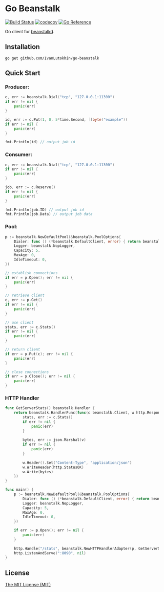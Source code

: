 # Go Beanstalk

[![Build Status](https://github.com/IvanLutokhin/go-beanstalk/workflows/Test/badge.svg)](https://github.com/IvanLutokhin/go-beanstalk/actions?query=workflow%3ATest)
[![codecov](https://codecov.io/gh/IvanLutokhin/go-beanstalk/branch/master/graph/badge.svg)](https://codecov.io/gh/IvanLutokhin/go-beanstalk)
[![Go Reference](https://pkg.go.dev/badge/github.com/IvanLutokhin/go-beanstalk.svg)](https://pkg.go.dev/github.com/IvanLutokhin/go-beanstalk)

Go client for [beanstalkd](https://beanstalkd.github.io).

## Installation

```shell
go get github.com/IvanLutokhin/go-beanstalk
```

## Quick Start

### Producer:

```go
c, err := beanstalk.Dial("tcp", "127.0.0.1:11300")
if err != nil {
	panic(err)
}

id, err := c.Put(1, 0, 5*time.Second, []byte("example"))
if err != nil {
	panic(err)
}

fmt.Println(id) // output job id
```

### Consumer:
```go
c, err := beanstalk.Dial("tcp", "127.0.0.1:11300")
if err != nil {
	panic(err)
}

job, err := c.Reserve()
if err != nil {
	panic(err)
}

fmt.Println(job.ID) // output job id
fmt.Println(job.Data) // output job data
```

### Pool:
```go
p := beanstalk.NewDefaultPool(&beanstalk.PoolOptions{
	Dialer: func () (*beanstalk.DefaultClient, error) { return beanstalk.Dial("127.0.0.1:11300") },
	Logger: beanstalk.NopLogger,
	Capacity: 5,
	MaxAge: 0,
	IdleTimeout: 0,
})

// establish connections
if err = p.Open(); err != nil {
	panic(err)
}

// retrieve client
c, err := p.Get()
if err != nil {
	panic(err)
}

// use client
stats, err := c.Stats()
if err != nil {
	panic(err)
}

// return client
if err = p.Put(c); err != nil {
	panic(err)
}

// close connections
if err = p.Close(); err != nil {
	panic(err)
}
```

### HTTP Handler
```go
func GetServerStats() beanstalk.Handler {
	return beanstalk.HandlerFunc(func(c beanstalk.Client, w http.ResponseWriter, r *http.Request) {
		stats, err := c.Stats()
		if err != nil {
			panic(err)
		}
		
		bytes, err := json.Marshal(v)
		if err != nil {
			panic(err)
		}
		
		w.Header().Set("Content-Type", "application/json")
		w.WriteHeader(http.StatusOK)
		w.Write(bytes)
	})
}

func main() {
    p := beanstalk.NewDefaultPool(&beanstalk.PoolOptions{
        Dialer: func () (*beanstalk.DefaultClient, error) { return beanstalk.Dial("127.0.0.1:11300") },
        Logger: beanstalk.NopLogger,
        Capacity: 5,
        MaxAge: 0,
        IdleTimeout: 0,
    })

    if err := p.Open(); err != nil {
        panic(err)
    }
	
    http.Handle("/stats", beanstalk.NewHTTPHandlerAdapter(p, GetServerStats()))
    http.ListenAndServe(":8090", nil)	
}
```

## License
[The MIT License (MIT)](LICENSE)
